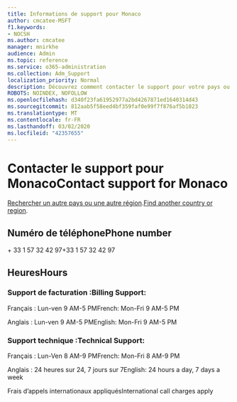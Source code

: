 ```yaml
---
title: Informations de support pour Monaco
author: cmcatee-MSFT
f1.keywords:
- NOCSH
ms.author: cmcatee
manager: mnirkhe
audience: Admin
ms.topic: reference
ms.service: o365-administration
ms.collection: Adm_Support
localization_priority: Normal
description: Découvrez comment contacter le support pour votre pays ou région.
ROBOTS: NOINDEX, NOFOLLOW
ms.openlocfilehash: d340f23fa61952977a2bd4267871ed1640314d43
ms.sourcegitcommit: 812aab5f58eed4bf359faf0e99f7f876af5b1023
ms.translationtype: MT
ms.contentlocale: fr-FR
ms.lasthandoff: 03/02/2020
ms.locfileid: "42357655"
---
```

# <a name="contact-support-for-monaco"></a><span data-ttu-id="20510-103">Contacter le support pour Monaco</span><span class="sxs-lookup"><span data-stu-id="20510-103">Contact support for Monaco</span></span>

<span data-ttu-id="20510-104">[Rechercher un autre pays ou une autre région](../contact-support-for-business-products.md).</span><span class="sxs-lookup"><span data-stu-id="20510-104">[Find another country or region](../contact-support-for-business-products.md).</span></span>

## <a name="phone-number"></a><span data-ttu-id="20510-105">Numéro de téléphone</span><span class="sxs-lookup"><span data-stu-id="20510-105">Phone number</span></span>
<span data-ttu-id="20510-106">+ 33 1 57 32 42 97</span><span class="sxs-lookup"><span data-stu-id="20510-106">+33 1 57 32 42 97</span></span>

## <a name="hours"></a><span data-ttu-id="20510-107">Heures</span><span class="sxs-lookup"><span data-stu-id="20510-107">Hours</span></span>
### <a name="billing-support"></a><span data-ttu-id="20510-108">Support de facturation :</span><span class="sxs-lookup"><span data-stu-id="20510-108">Billing Support:</span></span>

<span data-ttu-id="20510-109">Français : Lun-ven 9 AM-5 PM</span><span class="sxs-lookup"><span data-stu-id="20510-109">French: Mon-Fri 9 AM-5 PM</span></span>

<span data-ttu-id="20510-110">Anglais : Lun-ven 9 AM-5 PM</span><span class="sxs-lookup"><span data-stu-id="20510-110">English: Mon-Fri 9 AM-5 PM</span></span>

### <a name="technical-support"></a><span data-ttu-id="20510-111">Support technique :</span><span class="sxs-lookup"><span data-stu-id="20510-111">Technical Support:</span></span>

<span data-ttu-id="20510-112">Français : Lun-Ven 8 AM-9 PM</span><span class="sxs-lookup"><span data-stu-id="20510-112">French: Mon-Fri 8 AM-9 PM</span></span>

<span data-ttu-id="20510-113">Anglais : 24 heures sur 24, 7 jours sur 7</span><span class="sxs-lookup"><span data-stu-id="20510-113">English: 24 hours a day, 7 days a week</span></span>

<span data-ttu-id="20510-114">Frais d’appels internationaux appliqués</span><span class="sxs-lookup"><span data-stu-id="20510-114">International call charges apply</span></span>
